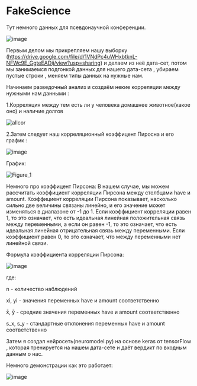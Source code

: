 # FakeScience

Тут немного данных для псевдонаучной конференции.


![image](https://user-images.githubusercontent.com/39564937/228249377-41bae720-2e7a-4201-8911-1b8d36e5718f.png)


Первым делом мы прикрепляем нашу выборку (https://drive.google.com/file/d/1VNdPc4uWHxbtknL-NFWc9E_GgteEADij/view?usp=sharing) и делаем из неё дата-сет, потом мы занимаемся подгонкой данных для нашего дата-сета , убираем пустые строки , меняем типы данных на нужные нам.


Начинаем разведочный анализ и создаём некие корреляции между нужными нам данными :

1.Корреляция между тем есть ли у человека домашнее животное(какое оно) и наличие долгов 

![allcor](https://user-images.githubusercontent.com/39564937/228249927-b38db644-758c-48fe-843c-6cc9c877a94b.png)


2.Затем следует наш корреляционный коэффицент Пиросна и его график :

![image](https://user-images.githubusercontent.com/39564937/228250130-fbb9107e-7158-4e37-92ad-6a6642eee463.png)


График:

![Figure_1](https://user-images.githubusercontent.com/39564937/228250186-7bf122d4-4edc-4782-80d7-376c8510563f.png)

Немного про коэффицент Пирсона:
В нашем случае, мы можем рассчитать коэффициент корреляции Пирсона между столбцами have и amount. Коэффициент корреляции Пирсона показывает, насколько сильно две величины связаны линейно, и его значение может изменяться в диапазоне от -1 до 1. Если коэффициент корреляции равен 1, то это означает, что есть идеальная линейная положительная связь между переменными, а если он равен -1, то это означает, что есть идеальная линейная отрицательная связь между переменными. Если коэффициент равен 0, то это означает, что между переменными нет линейной связи.

Формула коэффициента корреляции Пирсона:


![image](https://user-images.githubusercontent.com/39564937/228250451-b3932a13-73c4-4175-b038-c3acf733d062.png)


где:

n - количество наблюдений

xi, yi - значения переменных have и amount соответственно

x̄, ȳ - средние значения переменных have и amount соответственно

s_x, s_y - стандартные отклонения переменных have и amount соответственно



Затем я создал нейросеть(neuromodel.py) на основе keras от tensorFlow , которая тренируется на нашем дата-сете и даёт вердикт по входным данным о нас.

Немного демонстрации как это работает:

![image](https://user-images.githubusercontent.com/39564937/228251078-82069c67-1683-4d0f-a73e-501525d8fee3.png)


